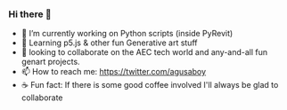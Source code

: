 ### Hi there 👋

- 🔭 I’m currently working on Python scripts (inside PyRevit)
- 🌱 Learning p5.js & other fun Generative art stuff
- 👯 looking to collaborate on the AEC tech world and any-and-all fun genart projects.
- 📫 How to reach me: https://twitter.com/agusaboy
- ☕ Fun fact: If there is some good coffee involved I'll always be glad to collaborate

